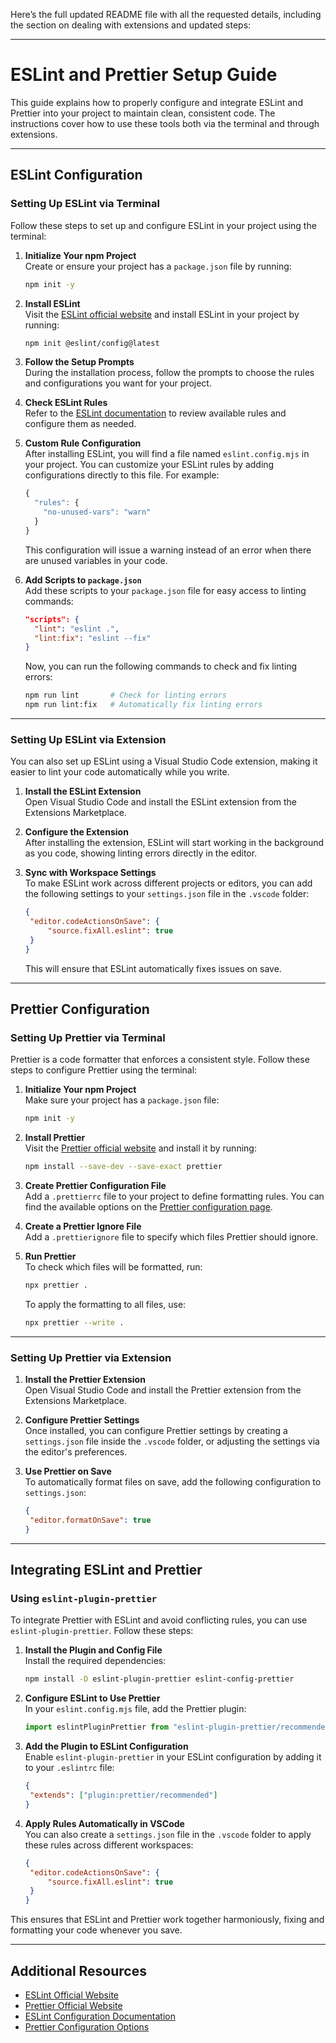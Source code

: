 Here’s the full updated README file with all the requested details, including the section on dealing with extensions and updated steps:

---

# ESLint and Prettier Setup Guide

This guide explains how to properly configure and integrate ESLint and Prettier into your project to maintain clean, consistent code. The instructions cover how to use these tools both via the terminal and through extensions.

---

## ESLint Configuration

### Setting Up ESLint via Terminal

Follow these steps to set up and configure ESLint in your project using the terminal:

1. **Initialize Your npm Project**  
   Create or ensure your project has a `package.json` file by running:

   ```bash
   npm init -y
   ```

2. **Install ESLint**  
   Visit the [ESLint official website](https://eslint.org/) and install ESLint in your project by running:

   ```bash
   npm init @eslint/config@latest
   ```

3. **Follow the Setup Prompts**  
   During the installation process, follow the prompts to choose the rules and configurations you want for your project.

4. **Check ESLint Rules**  
   Refer to the [ESLint documentation](https://eslint.org/docs/latest/rules) to review available rules and configure them as needed.

5. **Custom Rule Configuration**  
   After installing ESLint, you will find a file named `eslint.config.mjs` in your project. You can customize your ESLint rules by adding configurations directly to this file. For example:

   ```javascript
   {
     "rules": {
       "no-unused-vars": "warn"
     }
   }
   ```

   This configuration will issue a warning instead of an error when there are unused variables in your code.

6. **Add Scripts to `package.json`**  
   Add these scripts to your `package.json` file for easy access to linting commands:

   ```json
   "scripts": {
     "lint": "eslint .",
     "lint:fix": "eslint --fix"
   }
   ```

   Now, you can run the following commands to check and fix linting errors:

   ```bash
   npm run lint       # Check for linting errors
   npm run lint:fix   # Automatically fix linting errors
   ```

---

### Setting Up ESLint via Extension

You can also set up ESLint using a Visual Studio Code extension, making it easier to lint your code automatically while you write.

1. **Install the ESLint Extension**  
   Open Visual Studio Code and install the ESLint extension from the Extensions Marketplace.

2. **Configure the Extension**  
   After installing the extension, ESLint will start working in the background as you code, showing linting errors directly in the editor.

3. **Sync with Workspace Settings**  
   To make ESLint work across different projects or editors, you can add the following settings to your `settings.json` file in the `.vscode` folder:

   ```json
   {
   	"editor.codeActionsOnSave": {
   		"source.fixAll.eslint": true
   	}
   }
   ```

   This will ensure that ESLint automatically fixes issues on save.

---

## Prettier Configuration

### Setting Up Prettier via Terminal

Prettier is a code formatter that enforces a consistent style. Follow these steps to configure Prettier using the terminal:

1. **Initialize Your npm Project**  
   Make sure your project has a `package.json` file:

   ```bash
   npm init -y
   ```

2. **Install Prettier**  
   Visit the [Prettier official website](https://prettier.io/) and install it by running:

   ```bash
   npm install --save-dev --save-exact prettier
   ```

3. **Create Prettier Configuration File**  
   Add a `.prettierrc` file to your project to define formatting rules. You can find the available options on the [Prettier configuration page](https://prettier.io/docs/en/options).

4. **Create a Prettier Ignore File**  
   Add a `.prettierignore` file to specify which files Prettier should ignore.

5. **Run Prettier**  
   To check which files will be formatted, run:
   ```bash
   npx prettier .
   ```
   To apply the formatting to all files, use:
   ```bash
   npx prettier --write .
   ```

---

### Setting Up Prettier via Extension

1. **Install the Prettier Extension**  
   Open Visual Studio Code and install the Prettier extension from the Extensions Marketplace.

2. **Configure Prettier Settings**  
   Once installed, you can configure Prettier settings by creating a `settings.json` file inside the `.vscode` folder, or adjusting the settings via the editor's preferences.

3. **Use Prettier on Save**  
   To automatically format files on save, add the following configuration to `settings.json`:
   ```json
   {
   	"editor.formatOnSave": true
   }
   ```

---

## Integrating ESLint and Prettier

### Using `eslint-plugin-prettier`

To integrate Prettier with ESLint and avoid conflicting rules, you can use `eslint-plugin-prettier`. Follow these steps:

1. **Install the Plugin and Config File**  
   Install the required dependencies:

   ```bash
   npm install -D eslint-plugin-prettier eslint-config-prettier
   ```

2. **Configure ESLint to Use Prettier**  
   In your `eslint.config.mjs` file, add the Prettier plugin:

   ```javascript
   import eslintPluginPrettier from "eslint-plugin-prettier/recommended";
   ```

3. **Add the Plugin to ESLint Configuration**  
   Enable `eslint-plugin-prettier` in your ESLint configuration by adding it to your `.eslintrc` file:

   ```json
   {
   	"extends": ["plugin:prettier/recommended"]
   }
   ```

4. **Apply Rules Automatically in VSCode**  
   You can also create a `settings.json` file in the `.vscode` folder to apply these rules across different workspaces:
   ```json
   {
   	"editor.codeActionsOnSave": {
   		"source.fixAll.eslint": true
   	}
   }
   ```

This ensures that ESLint and Prettier work together harmoniously, fixing and formatting your code whenever you save.

---

## Additional Resources

- [ESLint Official Website](https://eslint.org/)
- [Prettier Official Website](https://prettier.io/)
- [ESLint Configuration Documentation](https://eslint.org/docs/latest/rules)
- [Prettier Configuration Options](https://prettier.io/docs/en/options)

